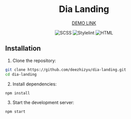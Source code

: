 <div align="center">
  <h1>Dia Landing</h1>
  
  <a href="https://deezhizyu.github.io/dia-landing/">DEMO LINK</a>

  <div>
    <img src="https://img.shields.io/badge/SCSS-CC6699?style=for-the-badge&logo=sass&logoColor=white" alt="SCSS">
    <img src="https://img.shields.io/badge/Stylelint-000?style=for-the-badge&logo=stylelint&logoColor=white" alt="Stylelint">
    <img src="https://img.shields.io/badge/HTML-E34F26?style=for-the-badge&logo=html5&logoColor=white" alt="HTML">
  </div>

</div>

## Installation

1. Clone the repository:

```sh
git clone https://github.com/deezhizyu/dia-landing.git
cd dia-landing
```

2. Install dependencies:

```sh
npm install
```

3. Start the development server:

```sh
npm start
```
